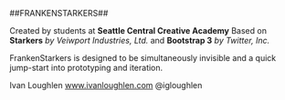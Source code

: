 ##FRANKENSTARKERS##

Created by students at **Seattle Central Creative Academy**
Based on **Starkers** *by Veiwport Industries, Ltd.*
and **Bootstrap 3** *by Twitter, Inc.*

FrankenStarkers is designed to be simultaneously invisible and a quick jump-start into prototyping and iteration.

Ivan Loughlen
www.ivanloughlen.com
@igloughlen